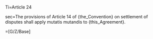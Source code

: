 Ti=Article 24

sec=The provisions of Article 14 of {the_Convention} on settlement of disputes shall apply mutatis mutandis to {this_Agreement}.

=[G/Z/Base]
